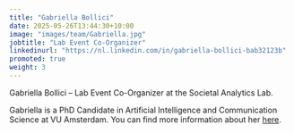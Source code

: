 ```yaml
---
title: "Gabriella Bollici"
date: 2025-05-26T13:44:30+10:00
image: "images/team/Gabriella.jpg"
jobtitle: "Lab Event Co-Organizer"
linkedinurl: "https://nl.linkedin.com/in/gabriella-bollici-bab32123b"
promoted: true
weight: 3
---
```


Gabriella Bollici – Lab Event Co-Organizer at the Societal Analytics Lab.

Gabriella is a PhD Candidate in Artificial Intelligence and Communication Science at VU Amsterdam. You can find more information about her [here](https://nl.linkedin.com/in/gabriella-bollici-bab32123b).

